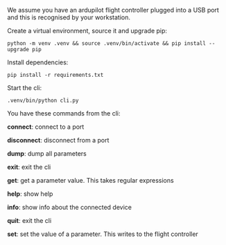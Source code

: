 We assume you have an ardupilot flight controller plugged into a USB port and this is recognised by your workstation.

Create a virtual environment, source it and upgrade pip:

    python -m venv .venv && source .venv/bin/activate && pip install --upgrade pip

Install dependencies:

    pip install -r requirements.txt

Start the cli:

    .venv/bin/python cli.py

You have these commands from the cli:

**connect**: connect to a port

**disconnect**: disconnect from a port

**dump**: dump all parameters

**exit**: exit the cli

**get**: get a parameter value. This takes regular expressions

**help**: show help

**info**: show info about the connected device

**quit**: exit the cli

**set**: set the value of a parameter. This writes to the flight controller


